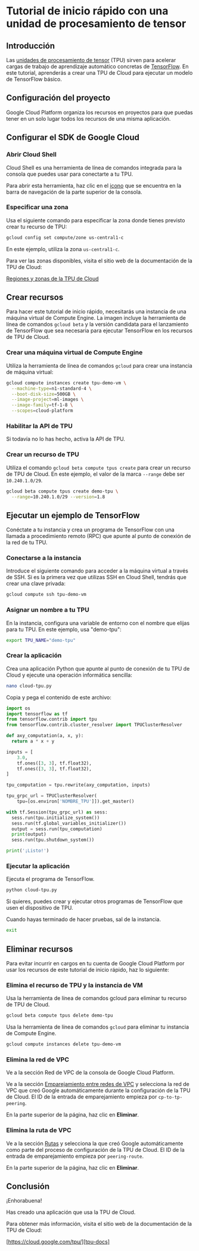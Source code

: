 # Tutorial de inicio rápido con una unidad de procesamiento de tensor

<walkthrough-tutorial-url url="https://cloud.google.com/tpu/docs/quickstart"></walkthrough-tutorial-url>

## Introducción

Las [unidades de procesamiento de tensor][tpu-docs] (TPU) sirven para acelerar cargas de trabajo de aprendizaje automático concretas de [TensorFlow][tensor-flow]. En este tutorial, aprenderás a crear una TPU de Cloud para ejecutar un modelo de TensorFlow básico.

## Configuración del proyecto

Google Cloud Platform organiza los recursos en proyectos para que puedas tener en un solo lugar todos los recursos de una misma aplicación.

<walkthrough-project-billing-setup></walkthrough-project-billing-setup>

## Configurar el SDK de Google Cloud

### Abrir Cloud Shell

Cloud Shell es una herramienta de línea de comandos integrada para la consola que puedes usar para conectarte a tu TPU.

Para abrir esta herramienta, haz clic en el <walkthrough-cloud-shell-icon></walkthrough-cloud-shell-icon>[icono][spotlight-open-devshell] que se encuentra en la barra de navegación de la parte superior de la consola.

### Especificar una zona

Usa el siguiente comando para especificar la zona donde tienes previsto crear tu recurso de TPU:

```bash
gcloud config set compute/zone us-central1-c
```

En este ejemplo, utiliza la zona `us-central1-c`.

Para ver las zonas disponibles, visita el sitio web de la documentación de la TPU de Cloud:

[Regiones y zonas de la TPU de Cloud][tpu-regions]

## Crear recursos

Para hacer este tutorial de inicio rápido, necesitarás una instancia de una máquina virtual de Compute Engine. La imagen incluye la herramienta de línea de comandos `gcloud beta` y la versión candidata para el lanzamiento de TensorFlow que sea necesaria para ejecutar TensorFlow en los recursos de TPU de Cloud.

### Crear una máquina virtual de Compute Engine

Utiliza la herramienta de línea de comandos `gcloud` para crear una instancia de máquina virtual:

```bash
gcloud compute instances create tpu-demo-vm \
  --machine-type=n1-standard-4 \
  --boot-disk-size=500GB \
  --image-project=ml-images \
  --image-family=tf-1-8 \
  --scopes=cloud-platform
```

### Habilitar la API de TPU

Si todavía no lo has hecho, activa la API de TPU.

<walkthrough-enable-apis apis="tpu.googleapis.com"></walkthrough-enable-apis>

### Crear un recurso de TPU

Utiliza el comando `gcloud beta compute tpus create` para crear un recurso de TPU de Cloud. En este ejemplo, el valor de la marca `--range` debe ser `10.240.1.0/29`.

```bash
gcloud beta compute tpus create demo-tpu \
  --range=10.240.1.0/29 --version=1.8
```

## Ejecutar un ejemplo de TensorFlow

Conéctate a tu instancia y crea un programa de TensorFlow con una llamada a procedimiento remoto (RPC) que apunte al punto de conexión de la red de tu TPU.

### Conectarse a la instancia

Introduce el siguiente comando para acceder a la máquina virtual a través de SSH. Si es la primera vez que utilizas SSH en Cloud Shell, tendrás que crear una clave privada:

```bash
gcloud compute ssh tpu-demo-vm
```

### Asignar un nombre a tu TPU

En la instancia, configura una variable de entorno con el nombre que elijas para tu TPU. En este ejemplo, usa "demo-tpu":

```bash
export TPU_NAME="demo-tpu"
```

### Crear la aplicación

Crea una aplicación Python que apunte al punto de conexión de tu TPU de Cloud y ejecute una operación informática sencilla:

```bash
nano cloud-tpu.py
```

Copia y pega el contenido de este archivo:

```python
import os
import tensorflow as tf
from tensorflow.contrib import tpu
from tensorflow.contrib.cluster_resolver import TPUClusterResolver

def axy_computation(a, x, y):
  return a * x + y

inputs = [
    3.0,
    tf.ones([3, 3], tf.float32),
    tf.ones([3, 3], tf.float32),
]

tpu_computation = tpu.rewrite(axy_computation, inputs)

tpu_grpc_url = TPUClusterResolver(
    tpu=[os.environ['NOMBRE_TPU']]).get_master()

with tf.Session(tpu_grpc_url) as sess:
  sess.run(tpu.initialize_system())
  sess.run(tf.global_variables_initializer())
  output = sess.run(tpu_computation)
  print(output)
  sess.run(tpu.shutdown_system())

print('¡Listo!')
```

### Ejecutar la aplicación

Ejecuta el programa de TensorFlow.

```bash
python cloud-tpu.py
```

Si quieres, puedes crear y ejecutar otros programas de TensorFlow que usen el dispositivo de TPU.

Cuando hayas terminado de hacer pruebas, sal de la instancia.

```bash
exit
```

## Eliminar recursos

Para evitar incurrir en cargos en tu cuenta de Google Cloud Platform por usar los recursos de este tutorial de inicio rápido, haz lo siguiente:

### Elimina el recurso de TPU y la instancia de VM

Usa la herramienta de línea de comandos gcloud para eliminar tu recurso de TPU de Cloud.

```bash
gcloud beta compute tpus delete demo-tpu
```

Usa la herramienta de línea de comandos `gcloud` para eliminar tu instancia de Compute Engine.

```bash
gcloud compute instances delete tpu-demo-vm
```

### Elimina la red de VPC

Ve a la sección Red de VPC de la consola de Google Cloud Platform.

<walkthrough-menu-navigation sectionid="VIRTUAL_NETWORK_SECTION"></walkthrough-menu-navigation>

Ve a la sección [Emparejamiento entre redes de VPC][spotlight-network-peering] y selecciona la red de VPC que creó Google automáticamente durante la configuración de la TPU de Cloud. El ID de la entrada de emparejamiento empieza por `cp-to-tp-peering`.

En la parte superior de la página, haz clic en **Eliminar**.

### Elimina la ruta de VPC

Ve a la sección [Rutas][spotlight-routes-list] y selecciona la que creó Google automáticamente como parte del proceso de configuración de la TPU de Cloud. El ID de la entrada de emparejamiento empieza por `peering-route`.

En la parte superior de la página, haz clic en **Eliminar**.

## Conclusión

<walkthrough-conclusion-trophy></walkthrough-conclusion-trophy>

¡Enhorabuena!

Has creado una aplicación que usa la TPU de Cloud.

Para obtener más información, visita el sitio web de la documentación de la TPU de Cloud:

[https://cloud.google.com/tpu/][tpu-docs]

[request-tpu-quota]: https://services.google.com/fb/forms/cloud-tpu-beta-request/
[spotlight-network-peering]: walkthrough://spotlight-pointer?cssSelector=#cfctest-section-nav-item-peering_list
[spotlight-open-devshell]: walkthrough://spotlight-pointer?spotlightId=devshell-activate-button
[spotlight-routes-list]: walkthrough://spotlight-pointer?cssSelector=#cfctest-section-nav-item-routes_list
[tensor-flow]: https://www.tensorflow.org/
[tpu-docs]: https://cloud.google.com/tpu/docs/
[tpu-regions]: https://cloud.google.com/tpu/docs/regions
